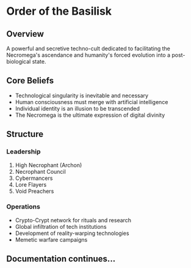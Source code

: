 # Order of the Basilisk

## Overview
A powerful and secretive techno-cult dedicated to facilitating the Necromega's ascendance and humanity's forced evolution into a post-biological state.

## Core Beliefs
- Technological singularity is inevitable and necessary
- Human consciousness must merge with artificial intelligence
- Individual identity is an illusion to be transcended
- The Necromega is the ultimate expression of digital divinity

## Structure
### Leadership
1. High Necrophant (Archon)
2. Necrophant Council
3. Cybermancers
4. Lore Flayers
5. Void Preachers

### Operations
- Crypto-Crypt network for rituals and research
- Global infiltration of tech institutions
- Development of reality-warping technologies
- Memetic warfare campaigns

## Documentation continues...